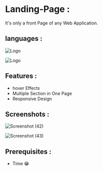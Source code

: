 
# Landing-Page :


It's only a front Page of any Web Application.


## languages :

![Logo](https://tse2.mm.bing.net/th?id=OIP.on0Uonte99NcJB1cycHetAHaHa&pid=Api&P=0&h=180)

![Logo](https://tse1.mm.bing.net/th?id=OIP.pXrq6xy_Gxua3qTfGZLXqwHaKc&pid=Api&P=0&h=180)







## Features :


 * hover Effects
 * Multiple Section in One Page
 * Responsive Design 
 
## Screenshots :

![Screenshot (42)](https://github.com/RushiCoder/Landing-page/assets/114005115/b4d1c866-4651-40e2-9d39-d725c6c12ec3)


![Screenshot (43)](https://github.com/RushiCoder/Landing-page/assets/114005115/56f0ce7e-16bc-4a51-9b7c-702dbd5ece14)

## Prerequisites :

* Time 😂
